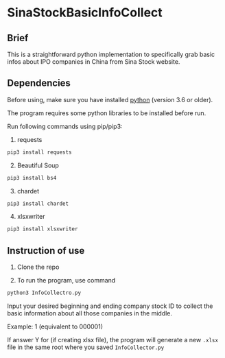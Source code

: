# SinaStockBasicInfoCollect



## Brief

This is a straightforward python implementation to specifically grab basic infos about IPO companies in China from Sina Stock website.

## Dependencies

Before using, make sure you have installed [python](https://www.python.org/downloads/) (version 3.6 or older).

The program requires some python libraries to be installed before run. 

Run following commands using pip/pip3:

1. requests
```sh
pip3 install requests
```

2. Beautiful Soup
```sh
pip3 install bs4
```

3. chardet
```sh
pip3 install chardet
```

4. xlsxwriter
```sh
pip3 install xlsxwriter
```
## Instruction of use

1. Clone the repo

2. To run the program, use command 
```sh
python3 InfoCollectro.py
```


Input your desired beginning and ending company stock ID to collect the basic information about all those companies in the middle. 

Example: 1 (equivalent to 000001)

If answer Y for (if creating xlsx file), the program will generate a new ```.xlsx``` file in the same root where you saved ```InfoCollector.py```
